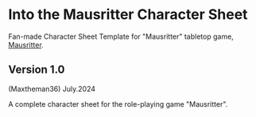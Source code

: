 # Into the Mausritter Character Sheet

Fan-made Character Sheet Template for "Mausritter" tabletop game, [Mausritter](https://mausritter.com/).

## Version 1.0

(Maxtheman36) July.2024

A complete character sheet for the role-playing game "Mausritter".
